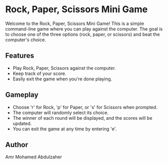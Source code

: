 # Rock, Paper, Scissors Mini Game

Welcome to the Rock, Paper, Scissors Mini Game! This is a simple command-line game where you can play against the computer. The goal is to choose one of the three options (rock, paper, or scissors) and beat the computer's choice.

## Features

- Play Rock, Paper, Scissors against the computer.
- Keep track of your score.
- Easily exit the game when you're done playing.

## Gameplay

- Choose 'r' for Rock, 'p' for Paper, or 's' for Scissors when prompted.
- The computer will randomly select its choice.
- The winner of each round will be displayed, and the scores will be updated.
- You can exit the game at any time by entering 'e'.

## Author

Amr Mohamed Abdulzaher
